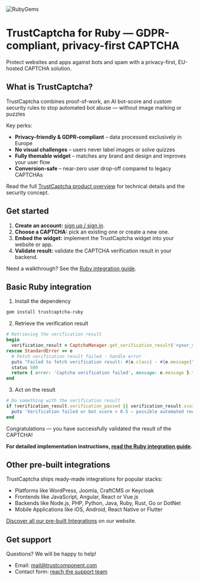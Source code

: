 ![RubyGems](https://img.shields.io/gem/v/trustcaptcha)

# TrustCaptcha for Ruby — GDPR-compliant, privacy-first CAPTCHA

Protect websites and apps against bots and spam with a privacy-first, EU-hosted CAPTCHA solution.


## What is TrustCaptcha?

TrustCaptcha combines proof-of-work, an AI bot-score and custom security rules to stop automated bot abuse — without image marking or puzzles

Key perks:
- **Privacy-friendly & GDPR-compliant** – data processed exclusively in Europe
- **No visual challenges** – users never label images or solve quizzes
- **Fully themable widget** – matches any brand and design and improves your user flow
- **Conversion-safe** – near-zero user drop-off compared to legacy CAPTCHAs

Read the full [TrustCaptcha product overview](https://www.trustcomponent.com/en/products/captcha) for technical details and the security concept.


## Get started

1. **Create an account:** [sign up / sign in](https://id.trustcomponent.com/en/signup).
2. **Choose a CAPTCHA:** pick an existing one or create a new one.
3. **Embed the widget:** implement the TrustCaptcha widget into your website or app.
4. **Validate result:** validate the CAPTCHA verification result in your backend.

Need a walkthrough? See the [Ruby integration guide](https://www.trustcomponent.com/en/products/captcha/integrations/ruby-captcha).


## Basic Ruby integration

1. Install the dependency
```bash
gem install trustcaptcha-ruby
```

2. Retrieve the verification result
```ruby
# Retrieving the verification result
begin 
  verification_result = CaptchaManager.get_verification_result('<your_secret_key>', '<verification_token_from_your_client>')
rescue StandardError => e
  # Fetch verification result failed - handle error
  puts "Failed to fetch verification result: #{e.class} - #{e.message}"
  status 500
  return { error: 'Captcha verification failed', message: e.message }.to_json
end
```

3. Act on the result
```ruby
# Do something with the verification result
if !verification_result.verification_passed || verification_result.score > 0.5
  puts 'Verification failed or bot score > 0.5 – possible automated request.'
end
```

Congratulations — you have successfully validated the result of the CAPTCHA!

**For detailed implementation instructions, [read the Ruby integration guide](https://www.trustcomponent.com/en/products/captcha/integrations/ruby-captcha).**


## Other pre-built integrations

TrustCaptcha ships ready-made integrations for popular stacks:
- Platforms like WordPress, Joomla, CraftCMS or Keycloak
- Frontends like JavaScript, Angular, React or Vue.js
- Backends like Node.js, PHP, Python, Java, Ruby, Rust, Go or DotNet
- Mobile Applications like iOS, Android, React Native or Flutter

[Discover all our pre-built Integrations](https://www.trustcomponent.com/en/products/captcha/integrations) on our website.


## Get support

Questions? We will be happy to help!
- Email: [mail@trustcomponent.com](mailto:mail@trustcomponent.com)
- Contact form: [reach the support team](https://www.trustcomponent.com/en/contact-us)
